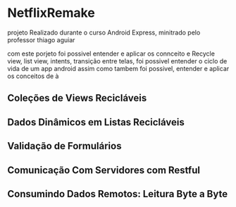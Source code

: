# NetflixRemake

projeto Realizado durante o curso Android Express, minitrado pelo professor thiago aguiar 

com este porjeto foi possivel 
entender e aplicar os connceito e Recycle view, list view, intents, transição entre telas, foi possivel entender o ciclo de vida de um app android 
assim como tambem foi possivel, entender e aplicar os conceitos de à 
## Coleções de Views Recicláveis
## Dados Dinâmicos em Listas Recicláveis 
## Validação de Formulários
## Comunicação Com Servidores com Restful
## Consumindo Dados Remotos: Leitura Byte a Byte
